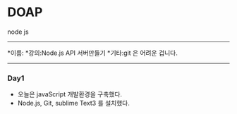 # DOAP
node js

---

*이름:
*강의:Node.js API 서버만들기
*기타:git 은 어려운 겁니다.

---


### Day1
* 오늘은 javaScript 개발환경을 구축했다.
* Node.js, Git, sublime Text3 를 설치했다.